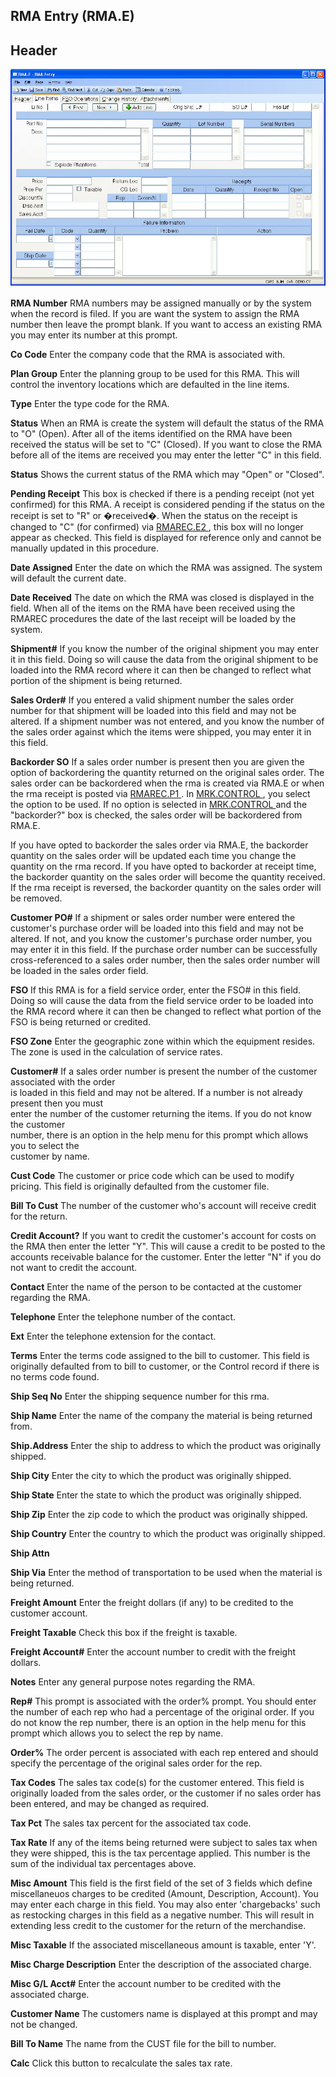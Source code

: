 ##  RMA Entry (RMA.E)

<PageHeader />

##  Header

![](./RMA-E-1.jpg)

**RMA Number** RMA numbers may be assigned manually or by the system when the
record is filed. If you are want the system to assign the RMA number then
leave the prompt blank. If you want to access an existing RMA you may enter
its number at this prompt.  
  
**Co Code** Enter the company code that the RMA is associated with.  
  
**Plan Group** Enter the planning group to be used for this RMA. This will
control the inventory locations which are defaulted in the line items.  
  
**Type** Enter the type code for the RMA.  
  
**Status** When an RMA is create the system will default the status of the RMA
to "O" (Open). After all of the items identified on the RMA have been received
the status will be set to "C" (Closed). If you want to close the RMA before
all of the items are received you may enter the letter "C" in this field.  
  
**Status** Shows the current status of the RMA which may "Open" or "Closed".  
  
**Pending Receipt** This box is checked if there is a pending receipt (not yet confirmed) for this RMA. A receipt is considered pending if the status on the receipt is set to "R" or �received�. When the status on the receipt is changed to "C" (for confirmed) via [ RMAREC.E2 ](RMAREC-E2/README.md) , this box will no longer appear as checked. This field is displayed for reference only and cannot be manually updated in this procedure.   
  
**Date Assigned** Enter the date on which the RMA was assigned. The system
will default the current date.  
  
**Date Received** The date on which the RMA was closed is displayed in the
field. When all of the items on the RMA have been received using the RMAREC
procedures the date of the last receipt will be loaded by the system.  
  
**Shipment#** If you know the number of the original shipment you may enter it
in this field. Doing so will cause the data from the original shipment to be
loaded into the RMA record where it can then be changed to reflect what
portion of the shipment is being returned.  
  
**Sales Order#** If you entered a valid shipment number the sales order number
for that shipment will be loaded into this field and may not be altered. If a
shipment number was not entered, and you know the number of the sales order
against which the items were shipped, you may enter it in this field.  
  
**Backorder SO** If a sales order number is present then you are given the option of backordering the quantity returned on the original sales order. The sales order can be backordered when the rma is created via RMA.E or when the rma receipt is posted via [ RMAREC.P1 ](../../../MRK-PROCESS/RMAREC-P1/README.md) . In [ MRK.CONTROL ](../../MRK-CONTROL/README.md) , you select the option to be used. If no option is selected in [ MRK.CONTROL ](../../MRK-CONTROL/README.md) and the "backorder?" box is checked, the sales order will be backordered from RMA.E.   
  
If you have opted to backorder the sales order via RMA.E, the backorder
quantity on the sales order will be updated each time you change the quantity
on the rma record. If you have opted to backorder at receipt time, the
backorder quantity on the sales order will become the quantity received. If
the rma receipt is reversed, the backorder quantity on the sales order will be
removed.  
  
**Customer PO#** If a shipment or sales order number were entered the
customer's purchase order will be loaded into this field and may not be
altered. If not, and you know the customer's purchase order number, you may
enter it in this field. If the purchase order number can be successfully
cross-referenced to a sales order number, then the sales order number will be
loaded in the sales order field.  
  
**FSO** If this RMA is for a field service order, enter the FSO# in this
field. Doing so will cause the data from the field service order to be loaded
into the RMA record where it can then be changed to reflect what portion of
the FSO is being returned or credited.  
  
**FSO Zone** Enter the geographic zone within which the equipment resides. The
zone is used in the calculation of service rates.  
  
**Customer#** If a sales order number is present the number of the customer
associated with the order  
is loaded in this field and may not be altered. If a number is not already
present then you must  
enter the number of the customer returning the items. If you do not know the
customer  
number, there is an option in the help menu for this prompt which allows you
to select the  
customer by name.  
  
**Cust Code** The customer or price code which can be used to modify pricing.
This field is originally defaulted from the customer file.  
  
**Bill To Cust** The number of the customer who's account will receive credit
for the return.  
  
**Credit Account?** If you want to credit the customer's account for costs on
the RMA then enter the letter "Y". This will cause a credit to be posted to
the accounts receivable balance for the customer. Enter the letter "N" if you
do not want to credit the account.  
  
**Contact** Enter the name of the person to be contacted at the customer
regarding the RMA.  
  
**Telephone** Enter the telephone number of the contact.  
  
**Ext** Enter the telephone extension for the contact.  
  
**Terms** Enter the terms code assigned to the bill to customer. This field is
originally defaulted from to bill to customer, or the Control record if there
is no terms code found.  
  
**Ship Seq No** Enter the shipping sequence number for this rma.  
  
**Ship Name** Enter the name of the company the material is being returned
from.  
  
**Ship.Address** Enter the ship to address to which the product was originally
shipped.  
  
**Ship City** Enter the city to which the product was originally shipped.  
  
**Ship State** Enter the state to which the product was originally shipped.  
  
**Ship Zip** Enter the zip code to which the product was originally shipped.  
  
**Ship Country** Enter the country to which the product was originally
shipped.  
  
**Ship Attn**  
  
**Ship Via** Enter the method of transportation to be used when the material
is being returned.  
  
**Freight Amount** Enter the freight dollars (if any) to be credited to the
customer account.  
  
**Freight Taxable** Check this box if the freight is taxable.  
  
**Freight Account#** Enter the account number to credit with the freight
dollars.  
  
**Notes** Enter any general purpose notes regarding the RMA.  
  
**Rep#** This prompt is associated with the order% prompt. You should enter
the number of each rep who had a percentage of the original order. If you do
not know the rep number, there is an option in the help menu for this prompt
which allows you to select the rep by name.  
  
**Order%** The order percent is associated with each rep entered and should
specify the percentage of the original sales order for the rep.  
  
**Tax Codes** The sales tax code(s) for the customer entered. This field is
originally loaded from the sales order, or the customer if no sales order has
been entered, and may be changed as required.  
  
**Tax Pct** The sales tax percent for the associated tax code.  
  
**Tax Rate** If any of the items being returned were subject to sales tax when
they were shipped, this is the tax percentage applied. This number is the sum
of the individual tax percentages above.  
  
**Misc Amount** This field is the first field of the set of 3 fields which
define miscellaneuos charges to be credited (Amount, Description, Account).
You may enter each charge in this field. You may also enter 'chargebacks' such
as restocking charges in this field as a negative number. This will result in
extending less credit to the customer for the return of the merchandise.  
  
**Misc Taxable** If the associated miscellaneous amount is taxable, enter 'Y'.  
  
**Misc Charge Description** Enter the description of the associated charge.  
  
**Misc G/L Acct#** Enter the account number to be credited with the associated
charge.  
  
**Customer Name** The customers name is displayed at this prompt and may not
be changed.  
  
**Bill To Name** The name from the CUST file for the bill to number.  
  
**Calc** Click this button to recalculate the sales tax rate.  
  
  
<badge text= "Version 8.10.57" vertical="middle" />

<PageFooter />